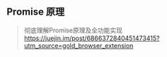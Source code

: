 ## Promise 原理

> 彻底理解Promise原理及全功能实现 https://juejin.im/post/6866372840451473415?utm_source=gold_browser_extension